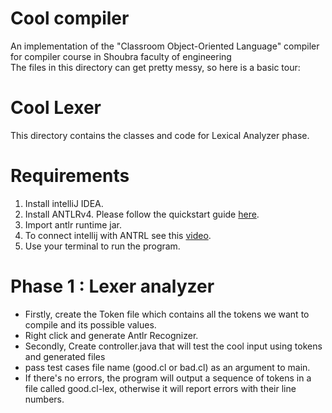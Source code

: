 # Cool compiler 
 An implementation of the "Classroom Object-Oriented Language" compiler for compiler course in Shoubra faculty of engineering  
The files in this directory can get pretty messy, so here is a basic tour:
# Cool Lexer

This directory contains the classes and code for Lexical Analyzer phase. 
# Requirements 

 1. Install intelliJ IDEA.
 2. Install ANTLRv4. Please follow the quickstart guide [here](https://www.antlr.org/).
 3. Import antlr runtime jar.
 4. To connect intellij with ANTRL see this [video](https://www.youtube.com/watch?v=rCFMKUtN7rM&feature=emb_logo).
 5. Use your terminal to run the program.


# **Phase 1 : Lexer analyzer**

-   Firstly, create the Token file which contains all the tokens we want to compile and its possible values.
-   Right click and generate Antlr Recognizer.
-   Secondly, Create controller.java that will test the cool input using tokens and generated files
-   pass test cases file name (good.cl or bad.cl) as an argument to main.
-   If there's no errors, the program will output a sequence of tokens in a file called good.cl-lex, otherwise it will report errors with their line numbers.













